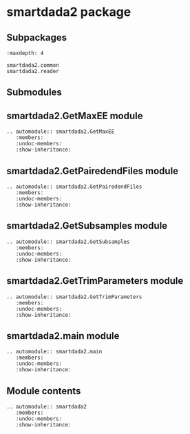 # smartdada2 package

## Subpackages

```{toctree}
:maxdepth: 4

smartdada2.common
smartdada2.reader
```

## Submodules

## smartdada2.GetMaxEE module

```{eval-rst}
.. automodule:: smartdada2.GetMaxEE
   :members:
   :undoc-members:
   :show-inheritance:
```

## smartdada2.GetPairedendFiles module

```{eval-rst}
.. automodule:: smartdada2.GetPairedendFiles
   :members:
   :undoc-members:
   :show-inheritance:
```

## smartdada2.GetSubsamples module

```{eval-rst}
.. automodule:: smartdada2.GetSubsamples
   :members:
   :undoc-members:
   :show-inheritance:
```

## smartdada2.GetTrimParameters module

```{eval-rst}
.. automodule:: smartdada2.GetTrimParameters
   :members:
   :undoc-members:
   :show-inheritance:
```

## smartdada2.main module

```{eval-rst}
.. automodule:: smartdada2.main
   :members:
   :undoc-members:
   :show-inheritance:
```

## Module contents

```{eval-rst}
.. automodule:: smartdada2
   :members:
   :undoc-members:
   :show-inheritance:
```
